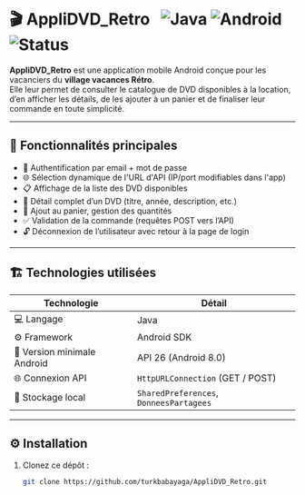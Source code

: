 # 🎬 AppliDVD_Retro &nbsp; ![Java](https://img.shields.io/badge/langage-Java-blue.svg) ![Android](https://img.shields.io/badge/platform-Android-green) ![Status](https://img.shields.io/badge/statut-en%20cours-orange)

**AppliDVD_Retro** est une application mobile Android conçue pour les vacanciers du **village vacances Rétro**.  
Elle leur permet de consulter le catalogue de DVD disponibles à la location, d’en afficher les détails, de les ajouter à un panier et de finaliser leur commande en toute simplicité.

---

## 🧾 Fonctionnalités principales

- 🔐 Authentification par email + mot de passe
- 🌐 Sélection dynamique de l'URL d'API (IP/port modifiables dans l'app)
- 📋 Affichage de la liste des DVD disponibles
- 📄 Détail complet d’un DVD (titre, année, description, etc.)
- 🛒 Ajout au panier, gestion des quantités
- ✅ Validation de la commande (requêtes POST vers l’API)
- 🔓 Déconnexion de l’utilisateur avec retour à la page de login

---

## 🏗️ Technologies utilisées

| Technologie        | Détail                          |
|--------------------|----------------------------------|
| 💻 Langage         | Java                            |
| ⚙️ Framework       | Android SDK                     |
| 📱 Version minimale Android | API 26 (Android 8.0)     |
| 🌐 Connexion API   | `HttpURLConnection` (GET / POST) |
| 💾 Stockage local  | `SharedPreferences`, `DonneesPartagees` |

---

## ⚙️ Installation

1. Clonez ce dépôt :
   ```bash
   git clone https://github.com/turkbabayaga/AppliDVD_Retro.git
